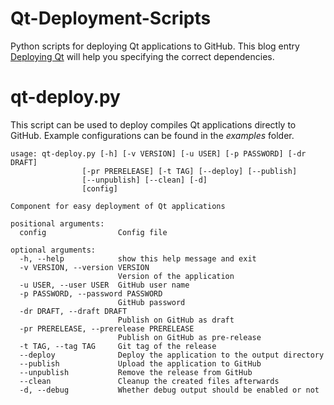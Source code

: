 Qt-Deployment-Scripts
=====================

Python scripts for deploying Qt applications to GitHub. This blog entry [Deploying Qt](http://www.tripleboot.org/?p=138) will help you specifying the correct dependencies.

# qt-deploy.py
This script can be used to deploy compiles Qt applications directly to GitHub. Example configurations can be found in the *examples* folder.

    usage: qt-deploy.py [-h] [-v VERSION] [-u USER] [-p PASSWORD] [-dr DRAFT]
                    [-pr PRERELEASE] [-t TAG] [--deploy] [--publish]
                    [--unpublish] [--clean] [-d]
                    [config]

    Component for easy deployment of Qt applications
    
    positional arguments:
      config                Config file
    
    optional arguments:
      -h, --help            show this help message and exit
      -v VERSION, --version VERSION
                            Version of the application
      -u USER, --user USER  GitHub user name
      -p PASSWORD, --password PASSWORD
                            GitHub password
      -dr DRAFT, --draft DRAFT
                            Publish on GitHub as draft
      -pr PRERELEASE, --prerelease PRERELEASE
                            Publish on GitHub as pre-release
      -t TAG, --tag TAG     Git tag of the release
      --deploy              Deploy the application to the output directory
      --publish             Upload the application to GitHub
      --unpublish           Remove the release from GitHub
      --clean               Cleanup the created files afterwards
      -d, --debug           Whether debug output should be enabled or not
